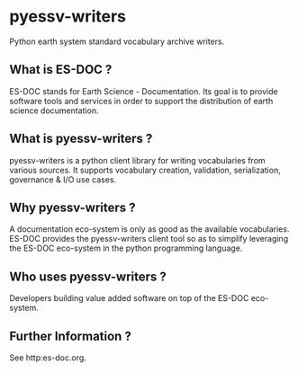 pyessv-writers
===============

Python earth system standard vocabulary archive writers.


What is ES-DOC ?
--------------------------------------

ES-DOC stands for Earth Science - Documentation.  Its goal is to provide software tools and services in order to support the distribution of earth science documentation.


What is pyessv-writers ?
--------------------------------------

pyessv-writers is a python client library for writing vocabularies from various sources.  It supports vocabulary creation, validation, serialization, governance & I/O use cases.


Why pyessv-writers ?
--------------------------------------

A documentation eco-system is only as good as the available vocabularies.  ES-DOC provides the pyessv-writers client tool so as to simplify leveraging the ES-DOC eco-system in the python programming language.


Who uses pyessv-writers ?
--------------------------------------

Developers building value added software on top of the ES-DOC eco-system.


Further Information ?
--------------------------------------

See http:es-doc.org.
